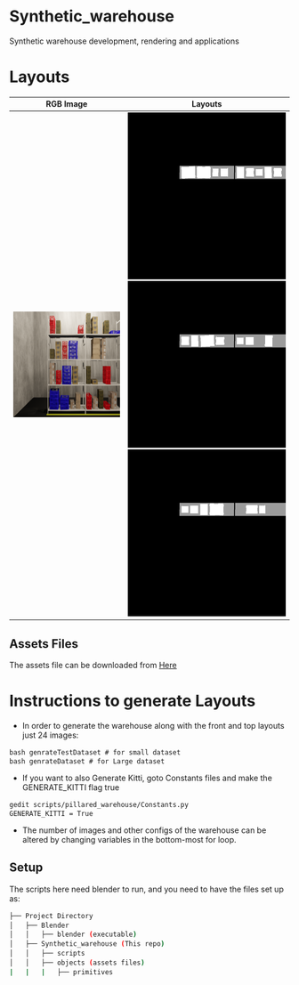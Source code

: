 # Synthetic_warehouse
Synthetic warehouse development, rendering and applications

# Layouts
| RGB Image | Layouts  |
| ------- | --- |
|  <img src="./readmeAsset/000000.png" width="600" height="190"> |  <img src="./readmeAsset/top000000_0.png" width="300" height="300"> <img src="./readmeAsset/top000000_1.png" width="300" height="300"> <img src="./readmeAsset/top000000_2.png" width="300" height="300"> |

## Assets Files

The assets file can be downloaded from <a href="https://drive.google.com/drive/folders/139RCGB8rS_euDu-1-zSx5acT5NrYqBTW?usp=sharing"> Here </a>

# Instructions to generate Layouts

* In order to generate the warehouse along with the front and top layouts just 24 images:
```
bash genrateTestDataset # for small dataset
bash genrateDataset # for Large dataset
```

* If you want to also Generate Kitti, goto Constants files and make the GENERATE_KITTI flag true
```
gedit scripts/pillared_warehouse/Constants.py
GENERATE_KITTI = True
```

* The number of images and other configs of the warehouse can be altered by changing variables in the bottom-most for loop.

## Setup
The scripts here need blender to run, and you need to have the files set up as:
```bash
├── Project Directory
│   ├── Blender
│   │   ├── blender (executable)
│   ├── Synthetic_warehouse (This repo)
│   │   ├── scripts
│   │   ├── objects (assets files)
|   |   |   ├── primitives
```
